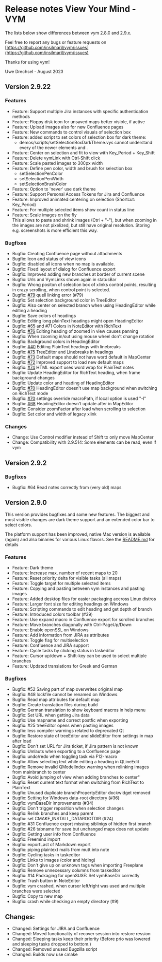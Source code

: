 Release notes View Your Mind - VYM
==================================


The lists below show differences between vym 2.8.0 and 2.9.x.

Feel free to report any bugs or feature requests on
[https://github.com/insilmaril/vym/issues](https://github.com/insilmaril/vym/issues)

Thanks for using vym!

Uwe Drechsel - August 2023


## Version 2.9.22

### Features

* Feature: Support multiple Jira instances with specific authentication methods
* Feature: Floppy disk icon for unsaved maps better visible, if active
* Feature: Upload images also for new Confluence pages
* Feature: New commands to control visuals of selection box
* Feature: added script to set colors of selection box for dark theme:
    - demos/scripts/setSelectionBoxDarkTheme.vys
cannot understand every of the newer elements <mapdesign> and <md>.
* Feature: Center on selection and fit to view with Key_Period + Key_Shift
* Feature: Delete vymLink with Ctrl-Shift click
* Feature: Scale pasted images to 300px width
* Feature: Define pen color, width and brush for selection box
    - setSelectionPenColor
    - setSelectionPenWidth
    - setSelectionBrushColor
* Feature: Option to 'never' use dark theme
* Feature: Support Personal Access Tokens for Jira and Confluence
* Feature: Improved animated centering on selection (Shortcut: Key_Period)
* Feature: For multiple selected items show count in status line
* Feature: Scale images on the fly  
    This allows to paste and shrink images (Ctrl + "-"), but when zooming in
    the images are not pixelized, but still have original resolution.
    Storing e.g. screenshots is more efficient this way.

### Bugfixes

* Bugfix: Creating Confluence page without attachments
* Bugfix: Icon and status of view icons
* Bugfix: disabled all icons when no map is available.
* Bugfix: Fixed layout of dialog for Confluence export
* Bugfix: Improved adding new branches at border of current scene
* Bugfix: Urls and VymLinks shown again in statusBar
* Bugfix: Wrong positon of selection box of xlinks control points, resulting in crazy scrolling, when control point is selected.
* Bugfix: [#79](https://github.com/insilmaril/vym/issues/79) quell linking error (#79)
* Bugfix: Set selection background color in TreeEditor
* Bugfix: Also center on selected branch when using HeadingEditor while editing a heading
* Bugfix: Save colors of headings
* Bugfix: Editing long plainText headings might open HeadingEditor
* Bugfix: [#65](https://github.com/insilmaril/vym/issues/65) and #71 Colors in NoteEditor with RichText
* Bugfix: [#76](https://github.com/insilmaril/vym/issues/76) Editing heading of zoomed in view causes panning
* Bugfix: When zooming in/out using mouse wheel don't change rotation
* Bugfix: Background colors in HeadingEditor
* Bugfix: [#40](https://github.com/insilmaril/vym/issues/40) Editing PlainText headings with linebreaks
* Bugfix: [#75](https://github.com/insilmaril/vym/issues/75) TreeEditor and Linebreaks in headings
* Bugfix: [#73](https://github.com/insilmaril/vym/issues/73) Default maps should not have word default in MapCenter
* Bugfix: [#72](https://github.com/insilmaril/vym/issues/72) Improved support to load new default maps
* Bugfix: [#74](https://github.com/insilmaril/vym/issues/74) HTML export uses word wrap for PlainText notes
* Bugfix: Update HeadingEditor for RichText heading, when frame background changes
* Bugfix: Update color and heading of HeadingEditor
* Bugfix: [#70](https://github.com/insilmaril/vym/issues/70) HeadingEditor doesn't use map background when switching on RichText mode
* Bugfix: [#70](https://github.com/insilmaril/vym/issues/70) settings override macroPath, if local option is used "-l"
* Bugfix: [#68](https://github.com/insilmaril/vym/issues/68) HeadingEditor doesn't update after in MapEditor
* Bugfix: Consider zoomFactor after load when scrolling to selection
* Bugfix: Set color and width of legacy xlink

### Changes

* Change: Use Control modifier instead of Shift to only move MapCenter
* Change: Compatibility with 2.9.514: Some elements can be read, even if vym



## Version 2.9.2

### Bugfixes
* Bugfix: #64 Read notes correctly from (very old) maps

## Version 2.9.0
This version provides bugfixes and some new features. The biggest
and most visible changes are dark theme support and an extended color bar
to select colors. 

The platform support has been improved, native Mac version is available
(again) and also binaries for various Linux flavors. See the 
[README.md](https://github.com/insilmaril/vym/blob/release/README.md)
for details

### Features

* Feature: Dark theme
* Feature: Increase max. number of recent maps to 20
* Feature: Reset priority delta for visible tasks (all maps)
* Feature: Toggle target for multiple selected items
* Feature: Copying and pasting between vym instances and pasting images
* Feature: Added desktop files for easier packaging accross Linux distros
* Feature: Larger font size for editing headings on WIndows
* Feature: Scripting commands to edit heading and get depth of branch
* Feature: Introduced colors toolbar (#39)
* Feature: Use expand macro in Confluence export for scrolled branches
* Feature: Move branches diagonally with Ctrl-PageUp/Down
* Feature: Enable openSSL on Windows
* Feature: Add information from JIRA as attributes
* Feature: Toggle flag for multiselection
* Feature: Confluence and JIRA support
* Feature: Cycle tasks by clicking status in taskeditor
* Feature: Cursor up/down + Shift-key can be used to select multiple branches
* Feature: Updated translations for Greek and German

### Bugfixes

* Bugfix: #52 Saving part of map overwrites original map
* Bugfix: #48 lockfile cannot be renamed on Windows
* Bugfix: Read map attributes for default map
* Bugfix: Create translation files during build
* Bugfix: German translation to show keyboard macros in help menu
* Bugfix: Set URL when getting Jira data
* Bugfix: Use mapname and correct postfic when exporting
* Bugfix: #25 treeEditor opens when pasting images
* Bugfix: less compiler warnings related to deprecated Qt
* Bugfix: Restore state of treeEditor and slideEditor from settings in map after load
* Bugfix: Don't set URL for Jira ticket, if Jira pattern is not known
* Bugfix: Umlauts when exporting to a Confluence page
* Bugfix: undo/redo when toggling task via F12-macro
* Bugfix: Allow selecting text while editing a heading in QLineEdit
* Bugfix: Remove invalid QModelIndex warning when relinking images from mainbranch to center
* Bugfix: Avoid jumping of view when adding branches to center"
* Bugfix: Reset current text format when switching from RichText to PlainText
* Bugfix: Unused duplicate branchPropertyEditor dockwidget removed
* Bugfix: Setting  for Windows data-root directory (#36)
* Bugfix: vymBaseDir improvements (#34)
* Bugfix: Don't trigger reposition when selection changes
* Bugfix: Relink branches and keep parent
* Bugfix: set CMAKE_INSTALL_DATAROOTDIR (#24)
* Bugfix: #31 Confluence export missing siblinigs of hidden first branch
* Bugfix: #26 tabname for save but unchanged maps does not update
* Bugfix: Getting user info from Confluence
* Bugfix: Freemind import
* Bugfix: exportLast of Markdown export
* Bugfix: piping plaintext mails from mutt into note
* Bugfix: Cycling tasks in taskeditor
* Bugfix: Links to images (color and hiding)
* Bugfix: Don't give up on unknown tags when importing Freeplane
* Bugfix: Remove unnecessary columns from taskeditor
* Bugfix: #14 Packaging for openSUSE: Set vymBaseDir correctly
* Bugfix: Trash button in NoteEditor
* Bugfix: vym crashed, when cursor left/right was used and multiple branches were selected
* Bugfix: Copy to new map
* Bugfix: crash while checking an empty directory (#9)

Changes:
--------

* Changed: Settings for JIRA and Confluence
* Changed: Moved functionality of recover session into restore ression
* Changed: Sleeping tasks keep their priority (Before prio was lowered and sleeping tasks dropped to bottom.)
* Changed: Removed unused Bugzilla script
* Changed: Builds now use cmake
